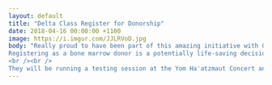 ```yaml
---
layout: default
title: "Delta Class Register for Donorship"
date: 2018-04-16 00:00:00 +1100
image: https://i.imgur.com/JJLRVoD.jpg
body: "Really proud to have been part of this amazing initiative with Gift of Life Australia.
Registering as a bone marrow donor is a potentially life-saving decision that could aid those suffering from conditions like leukaemia and aplastic anaemia, and all it takes to register is just a saliva sample!
<br /><br />
They will be running a testing session at the Yom Ha'atzmaut Concert and Carnival 2018 on the 19th of April so swing by their testing session and potentially save a life!"
---
```

